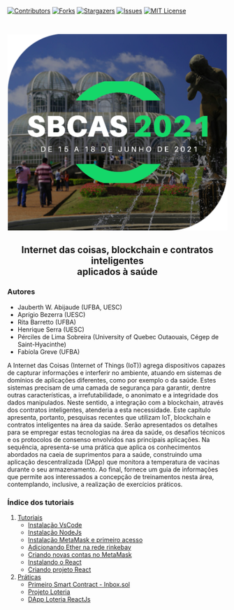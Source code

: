 [![Contributors][contributors-shield]][contributors-url]
[![Forks][forks-shield]][forks-url]
[![Stargazers][stars-shield]][stars-url]
[![Issues][issues-shield]][issues-url]
[![MIT License][license-shield]][license-url]

<br />
<p align="center">
  <a href="https://github.com/lifuesc/sbcas2021/">
    <img src="./img/logo.png" alt="Logo" width="800">
  </a>

  <h2 align="center">Internet das coisas, blockchain e contratos inteligentes <br/> aplicados à saúde</h2>

</p>

### Autores

- Jauberth W. Abijaude (UFBA, UESC)
- Aprígio Bezerra (UESC)
- Rita Barretto (UFBA)
- Henrique Serra (UESC)
- Pérciles de Lima Sobreira (University of Quebec Outaouais, Cégep de Saint-Hyacinthe)
- Fabíola Greve (UFBA)

A Internet das Coisas (Internet of Things (IoT)) agrega dispositivos capazes de capturar informações e interferir no ambiente, atuando em sistemas de domínios de aplicações diferentes, como por exemplo o da saúde. Estes sistemas precisam de uma camada de segurança para garantir, dentre outras características, a irrefutabilidade, o anonimato e a integridade dos dados manipulados. Neste sentido, a integração com a blockchain, através dos contratos inteligentes, atenderia a esta necessidade. Este capítulo apresenta, portanto, pesquisas recentes que utilizam IoT, blockchain e contratos inteligentes na área da saúde. Serão apresentados os detalhes para se empregar estas tecnologias na área da saúde, os desafios técnicos e os protocolos de consenso envolvidos nas principais aplicações. Na sequência, apresenta-se uma prática que aplica os conhecimentos abordados na caeia de suprimentos para a saúde, construindo uma aplicação descentralizada (DApp) que monitora a temperatura de vacinas durante o seu armazenamento. Ao final, fornece um guia de informações que permite aos interessados a concepção de treinamentos nesta área, contemplando, inclusive, a realização de exercícios práticos.

<h3> Índice dos tutoriais </h3>

1. [Tutoriais](https://github.com/lifuesc/sbcas2021/tree/master/tutoriais/)
   - [Instalação VsCode](https://github.com/lifuesc/sbcas2021/tree/master/tutoriais/vscode/instalacao.md)
   - [Instalação NodeJs](https://github.com/lifuesc/sbcas2021/tree/master/tutoriais/node/instalacao.md)
   - [Instalação MetaMask e primeiro acesso](https://github.com/lifuesc/sbcas2021/tree/master/tutoriais/metamask/instalacao.md)
   - [Adicionando Ether na rede rinkebay](https://github.com/lifuesc/sbcas2021/tree/master/tutoriais/metamask/adicionandoEtherRinkebay.md)
   - [Criando novas contas no MetaMask](https://github.com/lifuesc/sbcas2021/tree/master/tutoriais/metamask/criandoContas.md)
   - [Instalando o React](https://github.com/lifuesc/sbcas2021/tree/master/tutoriais/reactjs/instalacao.md)
   - [Criando projeto React](https://github.com/lifuesc/sbcas2021/tree/master/tutoriais/reactjs/criandoProjeto.md)
2. [Práticas](https://github.com/lifuesc/sbcas2021/tree/master/Praticas)
   - [Primeiro Smart Contract - Inbox.sol](https://github.com/lifuesc/sbcas2021/tree/master/Praticas/smart-contract-test)
   - [Projeto Loteria](https://github.com/lifuesc/sbcas2021/tree/master/Praticas/loteria)
   - [DApp Loteria ReactJs](https://github.com/lifuesc/sbcas2021/tree/master/Praticas/loteria-react)

[contributors-shield]: https://img.shields.io/github/contributors/lifuesc/sbcas2021.svg?style=for-the-badge
[contributors-url]: https://github.com/lifuesc/sbcas2021/graphs/contributors
[forks-shield]: https://img.shields.io/github/forks/lifuesc/sbcas2021.svg?style=for-the-badge
[forks-url]: https://github.com/lifuesc/sbcas2021/network/members
[stars-shield]: https://img.shields.io/github/stars/lifuesc/sbcas2021.svg?style=for-the-badge
[stars-url]: https://github.com/lifuesc/sbcas2021/stargazers
[issues-shield]: https://img.shields.io/github/issues/lifuesc/sbcas2021.svg?style=for-the-badge
[issues-url]: https://github.com/lifuesc/sbcas2021/issues
[license-shield]: https://img.shields.io/github/license/lifuesc/sbcas2021.svg?style=for-the-badge
[license-url]: https://github.com/lifuesc/sbcas2021/blob/master/LICENSE

